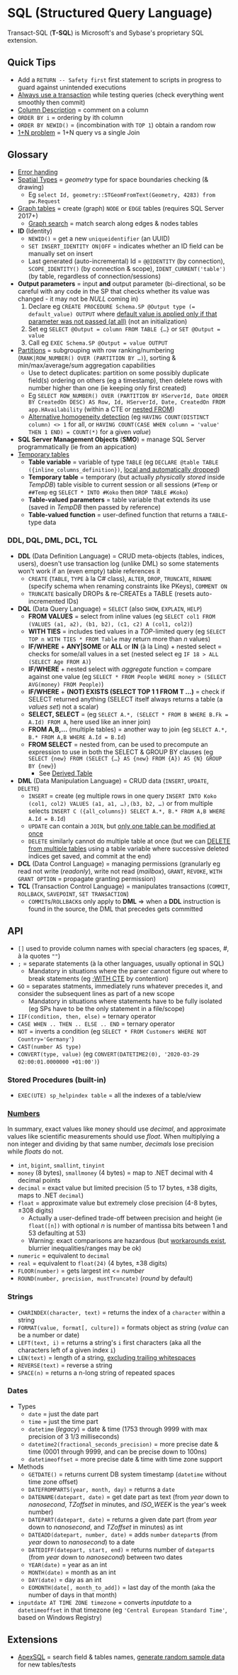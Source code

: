# SQL (Structured Query Language)

Transact-SQL (**T-SQL**) is Microsoft's and Sybase's proprietary SQL extension.

## Quick Tips

* Add a `RETURN -- Safety first` first statement to scripts in progress to guard against unintended executions
* [Always use a transaction](https://x.com/SkaveRat/status/1455525986850721800) while testing queries (check everything went smoothly then commit)
* [Column Description](https://stackoverflow.com/a/9018619) = comment on a column
* `ORDER BY i` = ordering by ith column
* `ORDER BY NEWID()` = (incombination with `TOP 1`) obtain a random row
* [1+N problem](https://stackoverflow.com/q/97197/861716) = 1+N query vs a single Join

## Glossary

* [Error handing](https://www.sqlshack.com/how-to-implement-error-handling-in-sql-server)
* [Spatial Types](https://learn.microsoft.com/en-us/sql/t-sql/spatial-geometry/spatial-types-geometry-transact-sql) = _geometry_ type for space boundaries checking (& drawing)
  * Eg `select Id, geometry::STGeomFromText(Geometry, 4283) from pw.Request`
* [Graph tables](https://learn.microsoft.com/en-us/sql/t-sql/statements/create-table-sql-graph) = create (graph) `NODE` or `EDGE` tables (requires SQL Server 2017+)
  * [Graph search](https://learn.microsoft.com/en-us/sql/t-sql/queries/match-sql-graph) = match search along edges & nodes tables
* **ID** (Identity)
  * `NEWID()` = get a new `uniqueidentifier` (an UUID)
  * `SET INSERT_IDENTITY ON|OFF` = indicates whether an ID field can be manually set on insert
  * Last generated (auto-incremental) Id = `@@IDENTITY` (by connection), `SCOPE_IDENTITY()` (by connection & scope), `IDENT_CURRENT('table')` (by table, regardless of connection/sessions)
* **Output parameters** = input **and** output parameter (bi-directional, so be careful with any code in the SP that checks whether its value was changed - it may not be _NULL_ coming in)
  1. Declare eg `CREATE PROCEDURE Schema.SP @Output type (= default_value) OUTPUT` where [default value is applied only if that parameter was not passed (at all)](https://stackoverflow.com/a/13376799) (not an initialization)
  2. Set eg `SELECT @Output = column FROM TABLE {…}` or `SET @Output = value`
  3. Call eg `EXEC Schema.SP @Output = value OUTPUT`
* [Partitions](https://www.sqlshack.com/sql-partition-by-clause-overview) = subgrouping with row ranking/numbering (`RANK|ROW_NUMBER() OVER (PARTITION BY …)`), sorting & min/max/average/sum aggregation capabilities
  * Use to detect duplicates: partition on some possibly duplicate field(s) ordering on others (eg a timestamp), then delete rows with number higher than one (ie keeping only first created)
  * Eg `SELECT ROW_NUMBER() OVER (PARTITION BY HServerId, Date ORDER BY CreatedOn DESC) AS Row, Id, HServerId, Date, CreatedOn FROM app.HAvailability` (within a CTE or [nested FROM](https://stackoverflow.com/a/3491378))
  * [Alternative homogeneity detection](https://stackoverflow.com/questions/39922045) (eg `HAVING COUNT(DISTINCT column) <> 1` for all, or `HAVING COUNT(CASE WHEN column = 'value' THEN 1 END) = COUNT(*)` for a given _value_)
* **SQL Server Management Objects** (**SMO**) = manage SQL Server programmatically (ie from an appication)
* [Temporary tables](https://www.red-gate.com/simple-talk/sql/t-sql-programming/temporary-tables-in-sql-server)
  * **Table variable** = variable of type `TABLE` (eg `DECLARE @table TABLE ({inline_columns_definition})`, [local and automatically dropped](https://stackoverflow.com/a/5653535))
  * **Temporary table** = temporary (but actually _physically stored_ inside _TempDB_) table visible to current session or all sessions (`#Temp` or `##Temp` eg `SELECT * INTO #Koko` then `DROP TABLE #Koko`)
  * **Table-valued parameters** = table variable that extends its use (saved in _TempDB_ then passed by reference)
  * **Table-valued function** = user-defined function that returns a `TABLE`-type data

### DDL, DQL, DML, DCL, TCL

* **DDL** (Data Definition Language) = CRUD meta-objects (tables, indices, users), doesn't use transaction log (unlike DML) so some statements won't work if an (even empty) table references it
  * `CREATE` (`TABLE`, `TYPE` à la C# class), `ALTER`, `DROP`, `TRUNCATE`, `RENAME` (specify schema when renaming constraints like PKeys), `COMMENT ON`
  * `TRUNCATE` basically DROPs & re-CREATEs a TABLE (resets auto-incremented IDs)
* **DQL** (Data Query Language) = `SELECT` (also `SHOW`, `EXPLAIN`, `HELP`)
  * **FROM VALUES** = select from inline values (eg `SELECT col1 FROM (VALUES (a1, a2), (b1, b2), (c1, c2) A (col1, col2)`)
  * **WITH TIES** = includes tied values in a _TOP_-limited query (eg `SELECT TOP n WITH TIES * FROM Table` may return more than _n_ values)
  * **IF/WHERE** + **ANY|SOME** or **ALL** or **IN** (à la Linq) + nested select = checks for some/all values in a set (nested select eg `IF 18 > ALL (SELECT Age FROM A)`)
  * **IF/WHERE** + nested select with _aggregate_ function = compare against one value (eg `SELECT * FROM People WHERE money > (SELECT AVG(money) FROM People)`)
  * **IF/WHERE** + **(NOT) EXISTS (SELECT TOP 1 1 FROM T …)** = check if SELECT returned anything (SELECT itself always returns a table (a _values set_) not a scalar)
  * **SELECT, SELECT** = (eg `SELECT A.*, (SELECT * FROM B WHERE B.Fk = A.Id) FROM A`, here used like an inner join)
  * **FROM A,B,…** (multiple tables) = another way to join (eg `SELECT A.*, B.* FROM A,B WHERE A.Id = B.Id`)
  * **FROM SELECT** = nested from, can be used to precompute an expression to use in both the SELECT & GROUP BY clauses (eg `SELECT {new} FROM (SELECT {…} AS {new} FROM {A}) AS {N} GROUP BY {new}`)
    * See [Derived Table](https://logicalread.com/when-to-apply-sql-server-derived-tables-mc03)
* **DML** (Data Manipulation Language) = CRUD data (`INSERT`, `UPDATE`, `DELETE`)
  * `INSERT` = create (eg multiple rows in one query `INSERT INTO Koko (col1, col2) VALUES (a1, a1, …),(b3, b2, …)` or from multiple selects `INSERT C ({all_columns}) SELECT A.*, B.* FROM A,B WHERE A.Id = B.Id`)
  * `UPDATE` can contain a `JOIN`, but [only one table can be modified at once](https://stackoverflow.com/a/36153756)
  * `DELETE` similarly cannot do multiple table at once (but we can [DELETE from multiple tables](https://stackoverflow.com/a/809892) using a table variable where successive deleted indices get saved, and commit at the end)
* **DCL** (Data Control Language) = managing permissions (granularly eg read not write (_readonly_), write not read (_mailbox_), `GRANT`, `REVOKE`, `WITH GRANT OPTION` = propagate granting permission)
* **TCL** (Transaction Control Language) = manipulates transactions (`COMMIT`, `ROLLBACK`, `SAVEPOINT`, `SET TRANSACTION`)
  * `COMMIT`s/`ROLLBACK`s only apply to **DML** => when a **DDL** instruction is found in the source, the DML that precedes gets committed

## API

* `[]` used to provide column names with special characters (eg spaces, _#_, à la quotes `""`)
* `;` = separate statements (à la other languages, usually optional in SQL)
  * Mandatory in situations where the parser cannot figure out where to break statements (eg [;WITH CTE](https://stackoverflow.com/questions/2853403/sql-server-update-group-by#comment82532249_6984780) by contention)
* `GO` = separates statments, immediately runs whatever precedes it, and consider the subsequent lines as part of a new scope
  * Mandatory in situations where statements have to be fully isolated (eg SPs have to be the only statement in a file/scope)
* `IIF(condition, then, else)` = ternary operator
* `CASE WHEN .. THEN .. ELSE .. END` = ternary operator
* `NOT` = inverts a condition (eg `SELECT * FROM Customers WHERE NOT Country='Germany'`)
* `CAST(number AS type)`
* `CONVERT(type, value)` (eg `CONVERT(DATETIME2(0), '2020-03-29 02:00:01.0000000 +01:00')`)

### Stored Procedures (built-in)

* `EXEC(UTE) sp_helpindex table` = all the indexes of a table/view

### [Numbers](https://stackoverflow.com/a/7158770)

In summary, exact values like money should use _decimal_, and approximate values like scientific measurements should use _float_.
When multiplying a non integer and dividing by that same number, _decimals_ lose precision while _floats_ do not.

* `int`, `bigint`, `smallint`, `tinyint`
* `money` (8 bytes), `smallmoney` (4 bytes) = map to .NET decimal with 4 decimal points
* `decimal` = exact value but limited precision (5 to 17 bytes, ±38 digits, maps to .NET `decimal`)
* `float` = approximate value but extremely close precision (4-8 bytes, ±308 digits)
  * Actually a user-defined trade-off between precision and height (ie `float([n])` with optional _n_ is number of mantissa bits between 1 and 53 defaulting at 53)
  * Warning: exact comparisons are hazardous (but [workarounds exist](https://stackoverflow.com/a/16150114), blurrier inequalities/ranges may be ok)
* `numeric` = equivalent to `decimal`
* `real` = equivalent to `float(24)` (4 bytes, ±38 digits)
* `FLOOR(number)` = gets largest int <= _number_
* `ROUND(number, precision, mustTruncate)` (_round_ by default)

### Strings

* `CHARINDEX(character, text)` = returns the index of a `character` within a string
* `FORMAT(value, format[, culture])` = formats object as string (_value_ can be a number or date)
* `LEFT(text, i)` = returns a string's `i` first characters (aka all the characters left of a given index `i`)
* `LEN(text)` = length of a string, [excluding trailing whitespaces](https://stackoverflow.com/a/2025587)
* `REVERSE(text)` = reverse a string
* `SPACE(n)` = returns a n-long string of repeated spaces

### Dates

* Types
  * `date` = just the date part
  * `time` = just the time part
  * `datetime` (_legacy_) = date & time (1753 through 9999 with max precision of 3 1/3 milliseconds)
  * `datetime2(fractional_seconds_precision)` = more precise date & time (0001 through 9999, and can be precise down to 100ns)
  * `datetimeoffset` = more precise date & time with time zone support
* Methods
  * `GETDATE()` = returns current DB system timestamp (`datetime` without time zone offset)
  * `DATEFROMPARTS(year, month, day)` = returns a `date`
  * `DATENAME(datepart, date)` = get date part as text (from _year_ down to _nanosecond_, _TZoffset_ in minutes, and _ISO\_WEEK_ is the year's week number)
  * `DATEPART(datepart, date)` = returns a given date part (from _year_ down to _nanosecond_, and _TZoffset_ in minutes) as int
  * `DATEADD(datepart, number, date)` = adds `number` `datepart`s (from _year_ down to _nanosecond_) to a date
  * `DATEDIFF(datepart, start, end)` = returns number of `datepart`s (from _year_ down to _nanosecond_) between two dates
  * `YEAR(date)` = year as an int
  * `MONTH(date)` = month as an int
  * `DAY(date)` = day as an int
  * `EOMONTH(date[, month_to_add])` = last day of the month (aka the number of days in that month)
* `inputdate AT TIME ZONE timezone` = converts _inputdate_ to a `datetimeoffset` in that timezone (eg `'Central European Standard Time'`, based on Windows Registry)

## Extensions

* [ApexSQL](https://www.apexsql.com) = search field & tables names, [generate random sample data](https://www.apexsql.com/sql-tools-generate) for new tables/tests
